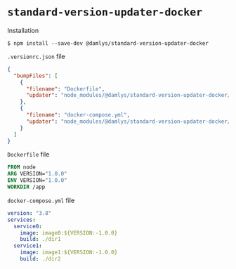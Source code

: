 # `standard-version-updater-docker`

Installation

```shell
$ npm install --save-dev @damlys/standard-version-updater-docker
```

`.versionrc.json` file

```json
{
  "bumpFiles": [
    {
      "filename": "Dockerfile",
      "updater": "node_modules/@damlys/standard-version-updater-docker/dist/dockerfile.js"
    },
    {
      "filename": "docker-compose.yml",
      "updater": "node_modules/@damlys/standard-version-updater-docker/dist/docker-compose.js"
    }
  ]
}
```

`Dockerfile` file

```Dockerfile
FROM node
ARG VERSION="1.0.0"
ENV VERSION="1.0.0"
WORKDIR /app
```

`docker-compose.yml` file

```yaml
version: "3.8"
services:
  service0:
    image: image0:${VERSION:-1.0.0}
    build: ./dir1
  service1:
    image: image1:${VERSION:-1.0.0}
    build: ./dir2
```
